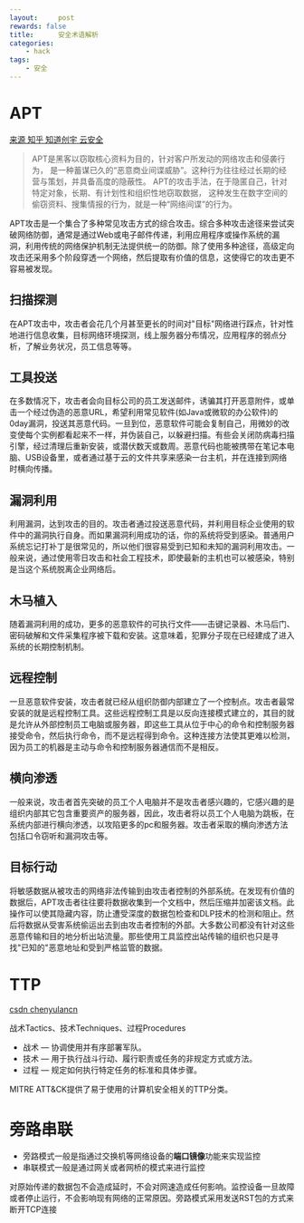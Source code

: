 ```yaml
---
layout:     post
rewards: false
title:      安全术语解析
categories:
    - hack
tags:
    - 安全
---
```


# APT
[来源 知乎 知道创宇 云安全](https://www.zhihu.com/question/28881041/answer/428776509)
 
>APT是黑客以窃取核心资料为目的，针对客户所发动的网络攻击和侵袭行为，
>是一种蓄谋已久的“恶意商业间谍威胁”。这种行为往往经过长期的经营与策划，并具备高度的隐蔽性。
>APT的攻击手法，在于隐匿自己，针对特定对象，长期、有计划性和组织性地窃取数据，
>这种发生在数字空间的偷窃资料、搜集情报的行为，就是一种“网络间谍”的行为。

APT攻击是一个集合了多种常见攻击方式的综合攻击。综合多种攻击途径来尝试突破网络防御，通常是通过Web或电子邮件传递，利用应用程序或操作系统的漏洞，利用传统的网络保护机制无法提供统一的防御。除了使用多种途径，高级定向攻击还采用多个阶段穿透一个网络，然后提取有价值的信息，这使得它的攻击更不容易被发现。


## 扫描探测

在APT攻击中，攻击者会花几个月甚至更长的时间对"目标"网络进行踩点，针对性地进行信息收集，目标网络环境探测，线上服务器分布情况，应用程序的弱点分析，了解业务状况，员工信息等等。

## 工具投送

在多数情况下，攻击者会向目标公司的员工发送邮件，诱骗其打开恶意附件，或单击一个经过伪造的恶意URL，希望利用常见软件(如Java或微软的办公软件)的0day漏洞，投送其恶意代码。一旦到位，恶意软件可能会复制自己，用微妙的改变使每个实例都看起来不一样，并伪装自己，以躲避扫描。有些会关闭防病毒扫描引擎，经过清理后重新安装，或潜伏数天或数周。恶意代码也能被携带在笔记本电脑、USB设备里，或者通过基于云的文件共享来感染一台主机，并在连接到网络时横向传播。

## 漏洞利用

利用漏洞，达到攻击的目的。攻击者通过投送恶意代码，并利用目标企业使用的软件中的漏洞执行自身。而如果漏洞利用成功的话，你的系统将受到感染。普通用户系统忘记打补丁是很常见的，所以他们很容易受到已知和未知的漏洞利用攻击。一般来说，通过使用零日攻击和社会工程技术，即使最新的主机也可以被感染，特别是当这个系统脱离企业网络后。

## 木马植入

随着漏洞利用的成功，更多的恶意软件的可执行文件——击键记录器、木马后门、密码破解和文件采集程序被下载和安装。这意味着，犯罪分子现在已经建成了进入系统的长期控制机制。

## 远程控制

一旦恶意软件安装，攻击者就已经从组织防御内部建立了一个控制点。攻击者最常安装的就是远程控制工具。这些远程控制工具是以反向连接模式建立的，其目的就是允许从外部控制员工电脑或服务器，即这些工具从位于中心的命令和控制服务器接受命令，然后执行命令，而不是远程得到命令。这种连接方法使其更难以检测，因为员工的机器是主动与命令和控制服务器通信而不是相反。

## 横向渗透

一般来说，攻击者首先突破的员工个人电脑并不是攻击者感兴趣的，它感兴趣的是组织内部其它包含重要资产的服务器，因此，攻击者将以员工个人电脑为跳板，在系统内部进行横向渗透，以攻陷更多的pc和服务器。攻击者采取的横向渗透方法包括口令窃听和漏洞攻击等。

## 目标行动

将敏感数据从被攻击的网络非法传输到由攻击者控制的外部系统。在发现有价值的数据后，APT攻击者往往要将数据收集到一个文档中，然后压缩并加密该文档。此操作可以使其隐藏内容，防止遭受深度的数据包检查和DLP技术的检测和阻止。然后将数据从受害系统偷运出去到由攻击者控制的外部。大多数公司都没有针对这些恶意传输和目的地分析出站流量。那些使用工具监控出站传输的组织也只是寻找"已知的"恶意地址和受到严格监管的数据。

# TTP

[csdn chenyulancn](https://blog.csdn.net/chenyulancn/article/details/79065169)

战术Tactics、技术Techniques、过程Procedures

- 战术 — 协调使用并有序部署军队。
- 技术 — 用于执行战斗行动、履行职责或任务的非规定方式或方法。
- 过程 — 规定如何执行特定任务的标准和具体步骤。

MITRE ATT&CK提供了易于使用的计算机安全相关的TTP分类。

# 旁路串联

- 旁路模式一般是指通过交换机等网络设备的**端口镜像**功能来实现监控
- 串联模式一般是通过网关或者网桥的模式来进行监控

对原始传递的数据包不会造成延时，不会对网速造成任何影响。监控设备一旦故障或者停止运行，不会影响现有网络的正常原因。旁路模式采用发送RST包的方式来断开TCP连接